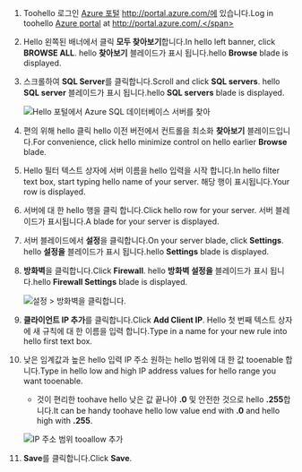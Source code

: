 
<!--
includes/sql-database-include-ip-address-22-v12portal.md

Latest Freshness check:  2016-03-21 , daleche.

As of circa 2015-09-04, hello following topics might include this include:
articles/sql-database/sql-database-configure-firewall-settings.md
articles/sql-database/sql-database-connect-query.md


## Server-level firewall rules

### Add a server-level firewall rule through hello new Azure portal
-->


1. <span data-ttu-id="50fec-101">Toohello 로그인 [Azure 포털](https://portal.azure.com/) http://portal.azure.com/에 있습니다.</span><span class="sxs-lookup"><span data-stu-id="50fec-101">Log in toohello [Azure portal](https://portal.azure.com/) at http://portal.azure.com/.</span></span>
2. <span data-ttu-id="50fec-102">Hello 왼쪽된 배너에서 클릭 **모두 찾아보기**합니다.</span><span class="sxs-lookup"><span data-stu-id="50fec-102">In hello left banner, click **BROWSE ALL**.</span></span> <span data-ttu-id="50fec-103">hello **찾아보기** 블레이드가 표시 됩니다.</span><span class="sxs-lookup"><span data-stu-id="50fec-103">hello **Browse** blade is displayed.</span></span>
3. <span data-ttu-id="50fec-104">스크롤하여 **SQL Server**를 클릭합니다.</span><span class="sxs-lookup"><span data-stu-id="50fec-104">Scroll and click **SQL servers**.</span></span> <span data-ttu-id="50fec-105">hello **SQL server** 블레이드가 표시 됩니다.</span><span class="sxs-lookup"><span data-stu-id="50fec-105">hello **SQL servers** blade is displayed.</span></span>
   
    ![Hello 포털에서 Azure SQL 데이터베이스 서버를 찾아][b21-FindServerInPortal]
4. <span data-ttu-id="50fec-107">편의 위해 hello 클릭 hello 이전 버전에서 컨트롤을 최소화 **찾아보기** 블레이드입니다.</span><span class="sxs-lookup"><span data-stu-id="50fec-107">For convenience, click hello minimize control on hello earlier **Browse** blade.</span></span>
5. <span data-ttu-id="50fec-108">Hello 필터 텍스트 상자에 서버 이름을 hello 입력을 시작 합니다.</span><span class="sxs-lookup"><span data-stu-id="50fec-108">In hello filter text box, start typing hello name of your server.</span></span> <span data-ttu-id="50fec-109">해당 행이 표시됩니다.</span><span class="sxs-lookup"><span data-stu-id="50fec-109">Your row is displayed.</span></span>
6. <span data-ttu-id="50fec-110">서버에 대 한 hello 행을 클릭 합니다.</span><span class="sxs-lookup"><span data-stu-id="50fec-110">Click hello row for your server.</span></span> <span data-ttu-id="50fec-111">서버 블레이드가 표시됩니다.</span><span class="sxs-lookup"><span data-stu-id="50fec-111">A blade for your server is displayed.</span></span>
7. <span data-ttu-id="50fec-112">서버 블레이드에서 **설정**을 클릭합니다.</span><span class="sxs-lookup"><span data-stu-id="50fec-112">On your server blade, click **Settings**.</span></span> <span data-ttu-id="50fec-113">hello **설정을** 블레이드가 표시 됩니다.</span><span class="sxs-lookup"><span data-stu-id="50fec-113">hello **Settings** blade is displayed.</span></span>
8. <span data-ttu-id="50fec-114">**방화벽**을 클릭합니다.</span><span class="sxs-lookup"><span data-stu-id="50fec-114">Click **Firewall**.</span></span> <span data-ttu-id="50fec-115">hello **방화벽 설정을** 블레이드가 표시 됩니다.</span><span class="sxs-lookup"><span data-stu-id="50fec-115">hello **Firewall Settings** blade is displayed.</span></span>
   
    ![설정 > 방화벽을 클릭합니다.][b31-SettingsFirewallNavig]
9. <span data-ttu-id="50fec-117">**클라이언트 IP 추가**를 클릭합니다.</span><span class="sxs-lookup"><span data-stu-id="50fec-117">Click **Add Client IP**.</span></span> <span data-ttu-id="50fec-118">Hello 첫 번째 텍스트 상자에 새 규칙에 대 한 이름을 입력 합니다.</span><span class="sxs-lookup"><span data-stu-id="50fec-118">Type in a name for your new rule into hello first text box.</span></span>
10. <span data-ttu-id="50fec-119">낮은 임계값과 높은 hello 입력 IP 주소 원하는 hello 범위에 대 한 값 tooenable 합니다.</span><span class="sxs-lookup"><span data-stu-id="50fec-119">Type in hello low and high IP address values for hello range you want tooenable.</span></span>
    
    * <span data-ttu-id="50fec-120">것이 편리한 toohave hello 낮은 값 끝나야 **.0** 및 안전한 것으로 hello **.255**합니다.</span><span class="sxs-lookup"><span data-stu-id="50fec-120">It can be handy toohave hello low value end with **.0** and hello high with **.255**.</span></span>
    
    ![IP 주소 범위 tooallow 추가][b41-AddRange]
11. <span data-ttu-id="50fec-122">**Save**를 클릭합니다.</span><span class="sxs-lookup"><span data-stu-id="50fec-122">Click **Save**.</span></span>

<!-- Image references. -->

[b21-FindServerInPortal]: ./media/sql-database-include-ip-address-22-v12portal/firewall-ip-b21-v12portal-findsvr.png

[b31-SettingsFirewallNavig]: ./media/sql-database-include-ip-address-22-v12portal/firewall-ip-b31-v12portal-settingsfirewall.png

[b41-AddRange]: ./media/sql-database-include-ip-address-22-v12portal/firewall-ip-b41-v12portal-addrange.png



<!--
These includes/ files are a sequenced set, but you can pick and choose:

includes/sql-database-include-ip-address-22-v12portal.md
? includes/sql-database-include-ip-address-*.md
-->
